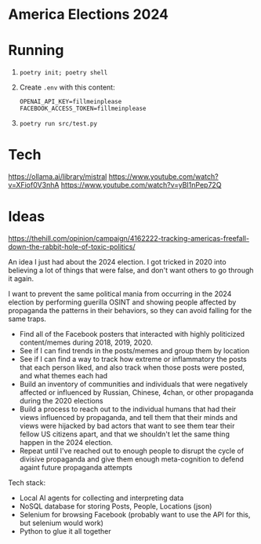 # America Elections 2024

# Running

1.  `poetry init; poetry shell`
2.  Create `.env` with this content:
    
    ```
    OPENAI_API_KEY=fillmeinplease
    FACEBOOK_ACCESS_TOKEN=fillmeinplease
    ```

3.  `poetry run src/test.py`

# Tech

https://ollama.ai/library/mistral
https://www.youtube.com/watch?v=XFiof0V3nhA
https://www.youtube.com/watch?v=yBI1nPep72Q

# Ideas

https://thehill.com/opinion/campaign/4162222-tracking-americas-freefall-down-the-rabbit-hole-of-toxic-politics/

An idea I just had about the 2024 election. I got tricked in 2020 into believing a lot of things that were false, and don't want others to go through it again.

I want to prevent the same political mania from occurring in the 2024 election by performing guerilla OSINT and showing people affected by propaganda the patterns in their behaviors, so they can avoid falling for the same traps.

- Find all of the Facebook posters that interacted with highly politicized content/memes during 2018, 2019, 2020.
- See if I can find trends in the posts/memes and group them by location
- See if I can find a way to track how extreme or inflammatory the posts that each person liked, and also track when those posts were posted, and what themes each had
- Build an inventory of communities and individuals that were negatively affected or influenced by Russian, Chinese, 4chan, or other propaganda during the 2020 elections
- Build a process to reach out to the individual humans that had their views influenced by propaganda, and tell them that their minds and views were hijacked by bad actors that want to see them tear their fellow US citizens apart, and that we shouldn't let the same thing happen in the 2024 election.
- Repeat until I've reached out to enough people to disrupt the cycle of divisive propaganda and give them enough meta-cognition to defend againt future propaganda attempts

Tech stack:

- Local AI agents for collecting and interpreting data
- NoSQL database for storing Posts, People, Locations (json)
- Selenium for browsing Facebook (probably want to use the API for this, but selenium would work)
- Python to glue it all together
